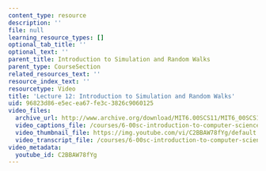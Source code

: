 ```yaml
---
content_type: resource
description: ''
file: null
learning_resource_types: []
optional_tab_title: ''
optional_text: ''
parent_title: Introduction to Simulation and Random Walks
parent_type: CourseSection
related_resources_text: ''
resource_index_text: ''
resourcetype: Video
title: 'Lecture 12: Introduction to Simulation and Random Walks'
uid: 96823d86-e5ec-ea67-fe3c-3826c9060125
video_files:
  archive_url: http://www.archive.org/download/MIT6.00SCS11/MIT6_00SCS11_lec12_300k.mp4
  video_captions_file: /courses/6-00sc-introduction-to-computer-science-and-programming-spring-2011/2117a52e5c6e5fa3a930b41bb726b0cd_C2BBAW78fYg.vtt
  video_thumbnail_file: https://img.youtube.com/vi/C2BBAW78fYg/default.jpg
  video_transcript_file: /courses/6-00sc-introduction-to-computer-science-and-programming-spring-2011/aa7621ac6867b319474b00b7739fabbc_C2BBAW78fYg.pdf
video_metadata:
  youtube_id: C2BBAW78fYg
---
```

